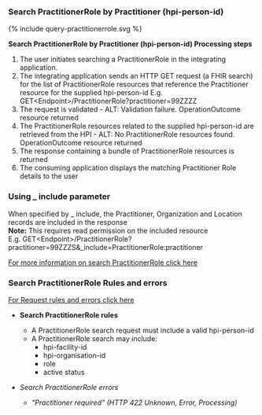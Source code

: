 

### Search PractitionerRole by Practitioner (hpi-person-id)

<div>
{% include query-practitionerrole.svg %}
</div>

**Search PractitionerRole by Practitioner (hpi-person-id) Processing steps**

1. The user initiates searching a PractitionerRole in the integrating application.
2. The integrating application sends an HTTP GET request (a FHIR search) for the list of PractitionerRole resources that reference the Practitioner resource for the supplied hpi-person-id E.g. GET\<Endpoint>/PractitionerRole?practitioner=99ZZZZ
3. The request is validated - ALT: Validation failure. OperationOutcome resource returned
4. The PractitionerRole resources related to the supplied hpi-person-id are retrieved from the HPI - ALT: No PractitionerRole resources found. OperationOutcome resource returned
5. The response containing a bundle of PractitionerRole resources is returned
6. The consuming application displays the matching Practitioner Role details to the user

### Using _ include parameter
When specified by _ include, the Practitioner, Organization and Location records are included in the response <br />
__Note:__ This requires read permission on the included resource <br />
E.g. GET\<Endpoint>/PractitionerRole?practitioner=99ZZZS&_include=PractitionerRole:practitioner

[For more information on search PractitionerRole click here](/capabilityStatement.html#practitionerrole)
  


### Search PractitionerRole Rules and errors

[For Request rules and errors click here](/general.html#request-rules-and-errors)

* **Search PractitionerRole rules**
  * A PractitionerRole search request must include a valid hpi-person-id
  * A PractitionerRole search may include: 
    * hpi-facility-id
    * hpi-organisation-id
    * role
    * active status

* _Search PractitionerRole errors_
  * _"Practitioner required" (HTTP 422 Unknown, Error, Processing)_
